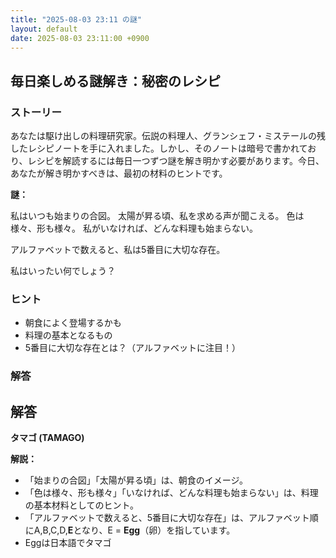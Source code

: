 ```yaml
---
title: "2025-08-03 23:11 の謎"
layout: default
date: 2025-08-03 23:11:00 +0900
---
```

## 毎日楽しめる謎解き：秘密のレシピ

### ストーリー

あなたは駆け出しの料理研究家。伝説の料理人、グランシェフ・ミステールの残したレシピノートを手に入れました。しかし、そのノートは暗号で書かれており、レシピを解読するには毎日一つずつ謎を解き明かす必要があります。今日、あなたが解き明かすべきは、最初の材料のヒントです。

**謎：**

私はいつも始まりの合図。
太陽が昇る頃、私を求める声が聞こえる。
色は様々、形も様々。
私がいなければ、どんな料理も始まらない。

アルファベットで数えると、私は5番目に大切な存在。

私はいったい何でしょう？

### ヒント

*   朝食によく登場するかも
*   料理の基本となるもの
*   5番目に大切な存在とは？（アルファベットに注目！）

### 解答

## 解答

**タマゴ (TAMAGO)**

**解説：**

*   「始まりの合図」「太陽が昇る頃」は、朝食のイメージ。
*   「色は様々、形も様々」「いなければ、どんな料理も始まらない」は、料理の基本材料としてのヒント。
*   「アルファベットで数えると、5番目に大切な存在」は、アルファベット順にA,B,C,D,**E**となり、E = **Egg**（卵）を指しています。
*   Eggは日本語でタマゴ
